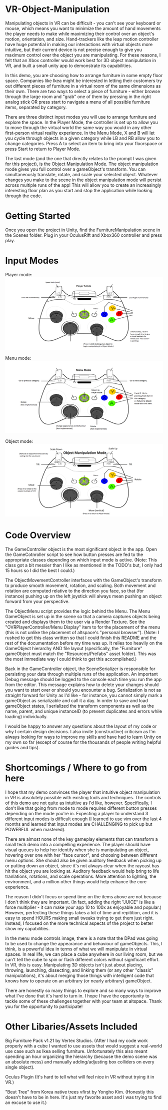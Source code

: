 VR-Object-Manipulation
======================
Manipulating objects in VR can be difficult - you can't see your keyboard or mouse, which means you want to minimize the amount of hand movements the player needs to make while maximizing their control over an object's motion, orientation, and size.  Hand-trackers like the leap motion controller have huge potential in making our interactions with virtual objects more intuitive, but their current device is not precise enough to give you maximum control over the object you are manipulating. For these reasons, I felt that an Xbox controller would work best for 3D object manipulation in VR, and built a small unity app to demonstrate its capabilities.

In this demo, you are choosing how to arrange furniture in some empty floor space. Companies like Ikea might be interested in letting their customers try out different pieces of furniture in a virtual room of the same dimensions as their own. There are two ways to select a piece of furniture - either browse through the large room and "grab" one of them by pressing in the right analog stick OR press start to navigate a menu of all possible furniture items, separated by category.

There are three distinct input modes you will use to arrange furniture and explore the space. In the Player Mode, the controller is set up to allow you to move through the virtual world the same way you would in any other first-person virtual reality experience. In the Menu Mode, X and B will let you cycle through objects in a given category while LB and RB allow you to change categories. Press A to select an item to bring into your floorspace or press Start to return to Player Mode.

The last mode (and the one that directly relates to the prompt I was given for this project), is the Object Manipulation Mode. The object manipulation mode gives you full control over a gameObject's transform. You can simultaneously translate, rotate, and scale your selected object. Whatever changes you make to the scene in the object manipulation mode will persist across multiple runs of the app! This will allow you to create an increasingly interesting floor plan as you start and stop the application while looking through the code.


Getting Started
===============
Once you open the project in Unity, find the FurnitureManipulation scene in the Scenes folder. Plug in your OculusRift and Xbox360 controller and press play.


Input Modes
===========
Player mode:
![player mode controls](https://github.com/johnshaughnessy/VR-Object-Manipulation/blob/master/player_mode_360.png)

Menu mode:
![menu mode controls](https://github.com/johnshaughnessy/VR-Object-Manipulation/blob/master/menu_mode_360.png)

Object mode:
![object mode controls](https://github.com/johnshaughnessy/VR-Object-Manipulation/blob/master/object_mode_360.png)


Code Overview
=============
The GameController object is the most significant object in the app. Open the GameCotnroller script to see how button presses are fed to the appropriate classes depending on which input mode is active. (Note: This class got a bit messier than I like as mentioned in the TODO's but, I only had 15 hours so I did the best I could.)

The ObjectMovementController interfaces with the GameObject's transform to produce smooth movement, rotation, and scaling. Both movement and rotation are computed relative to the direction you face, so that (for instance) pushing up on the left joystick will always mean pushing an object forward from your perspective.

The ObjectMenu script provides the logic behind the Menu. The Menu GameObject is set up in the scene so that a camera captures objects being created and displays them to the user via a Render Texture. See the "OVRPlayerController/Menu Display" item to for the placement of the menu (this is not unlike the placement of altspace's "personal browser"). (Note: I rushed to get this class written so that I could finish this README and the rest of the documentation before my time was up. It relies too heavily on the GameObject hierarchy AND file layout (specifically, the "Furniture" gameObject must match the "Resources/Prefabs" asset folder). This was the most immediate way I could think to get this accomplished.)

Back in the GameController object, the SceneSerializer is responsible for persisting your data through multiple runs of the application. An important Debug message should be logged to the console each time you run the app from the editor. This message explains how to delete your changes should you want to start over or should you encounter a bug. Serialization is not as straight forward for Unity as I'd like - for instance, you cannot simply mark a gameObject as serializable and call it a day. In order to save and load gameObject states, I serialized the transform components as well as the name, parent, and unique instanceID (to prevent duplicates and errors while loading) individually.

I would be happy to answer any questions about the layout of my code or why I certain design decisions. I also invite (constructive) criticism as I'm always looking for ways to improve my skills and have had to learn Unity on my own so far (except of course for the thousands of people writing helpful guides and tips).


Shortcomings / Where to go from here
====================================

I hope that my demo convinces the player that intuitive object manipulation in VR is absolutely possible with existing tools and techniques. The controls of this demo are not quite as intuitive as I'd like, however. Specifically, I don't like that going from mode to mode requires different button presses depending on the mode you're in. Expecting a player to understand 3 different input modes is difficult enough (I learned to use vim over the last 4 months and learned that input modes are CHALLENGING to pick up but POWERFUL when mastered).

There are almost none of the key gameplay elements that can transform a small tech demo into a compelling experience. The player should have visual queues to help her identify when she is manipulating an object, hovering over one with her "face cursor", and choosing between different menu options. She should also be given auditory feedback when picking up or putting down an object, since it's not always clear when the raycast has hit the object you are looking at. Auditory feedback would help bring to life tranlations, rotations, and scale operations. More attention to lighting, the environment, and a million other things would help enhance the core experience.

The reason I didn't focus or spend time on the items above are not because I don't think they are important. (In fact, adding the right "JUICE" is like a force multiplier - it can make your app 10 to 100x as enjoyable and popular.) However, perfecting these things takes a lot of time and repitition, and it is easy to spend HOURS making small tweaks trying to get them just right. Instead, I focused on the more technical aspects of the project to better show my capabilities.

In the menu mode controls image, there is a note that the DPad was going to be used to change the appearance and behaviour of gameObjects. This, I think, is a powerful idea in terms of what we will manipulate in virtual spaces. In real life, we can place a cube anywhere in our living room, but we can't tell the cube to spin or flash different colors without significant effort. In VR, this is easy. Manipulating 3D objects isn't just about placing, throwing, launching, dissecting, and linking them (or any other "classic" manipulations), it's about merging those things with intelligent code that knows how to operate on an arbitrary (or nearly arbitrary) gameObject.

There are honestly so many things to explore and so many ways to improve what I've done that it's hard to turn in. I hope I have the opportunity to tackle some of these challenges together with your team at altspace. Thank you for the opportunity to participate!

Other Libaries/Assets Included
==============================

Big Furniture Pack v1.21 by Vertex Studios. (After I had my code work properly with a cube I wanted to use assets that would suggest a real-world use case such as Ikea selling furniture. Unfortunately this also meant spending an hour organizing the hierarchy (because the demo scene was an absolute mess) and manually adding/adjusting box colliders on every single object).

Oculus Plugin (It's hard to tell what will feel nice in VR without trying it in VR.)

"Beut Tree" from Korea native trees vfirst by Yongho Kim. (Honestly this doesn't have to be in here. It's just my favorite asset and I was trying to find an excuse to use it.)


